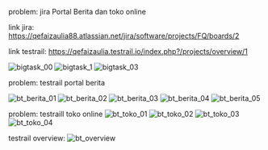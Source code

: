 problem: jira Portal Berita dan toko online

link jira: https://qefaizaulia88.atlassian.net/jira/software/projects/FQ/boards/2

link testrail: https://qefaizaulia.testrail.io/index.php?/projects/overview/1



![bigtask_00](https://user-images.githubusercontent.com/87752242/156929486-da998eb3-d069-4cb3-93cd-56af1459318e.PNG)
![bigtask_1](https://user-images.githubusercontent.com/87752242/156929501-9c5e0568-ba5d-47cc-9be4-f2e34dda4e6a.PNG)
![bigtask_03](https://user-images.githubusercontent.com/87752242/156929505-b36fa475-0d72-4fba-ba41-4a91178993ed.PNG)


problem: testrail portal berita

![bt_berita_01](https://user-images.githubusercontent.com/87752242/156930004-db1f5b11-6c23-455d-8688-6eddc0ea1a15.PNG)
![bt_berita_02](https://user-images.githubusercontent.com/87752242/156930005-d3cb92a0-2d0f-4ff7-a9bd-4209dbe5d39a.PNG)
![bt_berita_03](https://user-images.githubusercontent.com/87752242/156930008-33c6f196-4291-4f51-ba52-adb150c944c1.PNG)
![bt_berita_04](https://user-images.githubusercontent.com/87752242/156930010-ebe2ff1a-5ccc-471c-810a-d6e64fc5d158.PNG)
![bt_berita_05](https://user-images.githubusercontent.com/87752242/156930011-a5a664e9-2f3f-4538-9ee4-572854a252ed.PNG)


problem: testraill toko online
![bt_toko_01](https://user-images.githubusercontent.com/87752242/156930032-30ad7d43-4603-4500-bc06-e858234acda2.PNG)
![bt_toko_02](https://user-images.githubusercontent.com/87752242/156930034-fbe83719-1fa6-4df8-bdc9-8a9a558bf2d1.PNG)
![bt_toko_03](https://user-images.githubusercontent.com/87752242/156930035-73ff82e5-2bd8-4731-be06-f0d0d5a81f94.PNG)
![bt_toko_04](https://user-images.githubusercontent.com/87752242/156930037-e57fcadb-bcbb-491d-b36f-6994bfe403be.PNG)

testrail overview:
![bt_overview](https://user-images.githubusercontent.com/87752242/156930072-6c65b184-6e34-471a-9acd-043eff5c357e.PNG)
